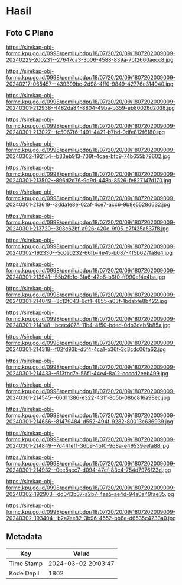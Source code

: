 # Hasil

## Foto C Plano

https://sirekap-obj-formc.kpu.go.id/0998/pemilu/pdpr/18/07/20/20/09/1807202009009-20240229-200231--27647ca3-3b06-4588-839a-7bf2660aecc8.jpg

https://sirekap-obj-formc.kpu.go.id/0998/pemilu/pdpr/18/07/20/20/09/1807202009009-20240217-065457--439399bc-2d98-4ff0-9849-42776e314040.jpg

https://sirekap-obj-formc.kpu.go.id/0998/pemilu/pdpr/18/07/20/20/09/1807202009009-20240301-212938--f482da84-8804-49ba-b359-eb80026d2038.jpg

https://sirekap-obj-formc.kpu.go.id/0998/pemilu/pdpr/18/07/20/20/09/1807202009009-20240301-213027--fc5067f6-1491-4421-b7bd-0dfe812f6180.jpg

https://sirekap-obj-formc.kpu.go.id/0998/pemilu/pdpr/18/07/20/20/09/1807202009009-20240302-192154--b33eb913-709f-4cae-bfc9-74b655b79602.jpg

https://sirekap-obj-formc.kpu.go.id/0998/pemilu/pdpr/18/07/20/20/09/1807202009009-20240301-213502--896d2d76-9d9d-448b-8526-fe827147d170.jpg

https://sirekap-obj-formc.kpu.go.id/0998/pemilu/pdpr/18/07/20/20/09/1807202009009-20240301-213619--3dda1e8e-02af-4ce7-acc6-9b8e5528d632.jpg

https://sirekap-obj-formc.kpu.go.id/0998/pemilu/pdpr/18/07/20/20/09/1807202009009-20240301-213720--303c62bf-a926-420c-9f05-e7f425a537f8.jpg

https://sirekap-obj-formc.kpu.go.id/0998/pemilu/pdpr/18/07/20/20/09/1807202009009-20240302-192330--5c0ed232-66fb-4e45-b087-4f5b627fa8e4.jpg

https://sirekap-obj-formc.kpu.go.id/0998/pemilu/pdpr/18/07/20/20/09/1807202009009-20240301-213941--55b2fb1c-3fa6-42b6-b6f0-ff990ef4e4ba.jpg

https://sirekap-obj-formc.kpu.go.id/0998/pemilu/pdpr/18/07/20/20/09/1807202009009-20240301-214049--3c12f043-6df1-4855-a03f-1bdabfe8b422.jpg

https://sirekap-obj-formc.kpu.go.id/0998/pemilu/pdpr/18/07/20/20/09/1807202009009-20240301-214148--bcec4078-11b4-4f50-bded-0db3deb5b85a.jpg

https://sirekap-obj-formc.kpu.go.id/0998/pemilu/pdpr/18/07/20/20/09/1807202009009-20240301-214318--f02fd93b-d5f4-4ca1-b36f-3c3cdc06fa62.jpg

https://sirekap-obj-formc.kpu.go.id/0998/pemilu/pdpr/18/07/20/20/09/1807202009009-20240301-214433--613fbc7e-56f1-44e4-8a12-ccccd2eeb499.jpg

https://sirekap-obj-formc.kpu.go.id/0998/pemilu/pdpr/18/07/20/20/09/1807202009009-20240301-214545--66d11386-e322-431f-8d5b-08bc816a98ec.jpg

https://sirekap-obj-formc.kpu.go.id/0998/pemilu/pdpr/18/07/20/20/09/1807202009009-20240301-214656--81479484-d552-494f-9282-80013c636939.jpg

https://sirekap-obj-formc.kpu.go.id/0998/pemilu/pdpr/18/07/20/20/09/1807202009009-20240301-214849--7d441ef1-36b9-4bf0-968a-e49539eefa88.jpg

https://sirekap-obj-formc.kpu.go.id/0998/pemilu/pdpr/18/07/20/20/09/1807202009009-20240301-214932--0ee5aec7-d094-47cf-83c4-754d7976f23d.jpg

https://sirekap-obj-formc.kpu.go.id/0998/pemilu/pdpr/18/07/20/20/09/1807202009009-20240302-192903--dd043b37-a2b7-4aa5-ae4d-94a0a49fae35.jpg

https://sirekap-obj-formc.kpu.go.id/0998/pemilu/pdpr/18/07/20/20/09/1807202009009-20240302-193404--b2a7ee82-3b96-4552-bb6e-d6535c4233a0.jpg


## Metadata

| Key        | Value               |
| ---------- | ------------------- |
| Time Stamp | 2024-03-02 20:03:47 |
| Kode Dapil | 1802                |



